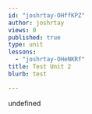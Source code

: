 ```yaml
---
id: "joshrtay-OHffKPZ"
author: joshrtay
views: 0
published: true
type: unit
lessons: 
  - "joshrtay-OHeNKRf"
title: Test Unit 2
blurb: test

---
```


undefined
